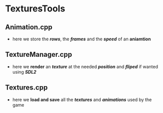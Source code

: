 # TexturesTools
## Animation.cpp
- here we store the ***rows***, the ***frames*** and the ***speed*** of an **aniamtion**
## TextureManager.cpp
- here we **render** an ***texture*** at the needed ***position*** and ***fliped*** if wanted using ***SDL2***
## Textures.cpp
- here we **load and save** all the ***textures*** and ***animations*** used by the game
